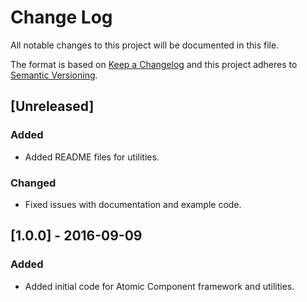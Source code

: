 # Change Log
All notable changes to this project will be documented in this file.

The format is based on [Keep a Changelog](http://keepachangelog.com/)
and this project adheres to [Semantic Versioning](http://semver.org/).

## [Unreleased]

### Added

- Added README files for utilities.

### Changed

- Fixed issues with documentation and example code.

## [1.0.0] - 2016-09-09

### Added

- Added initial code for Atomic Component framework and utilities.
